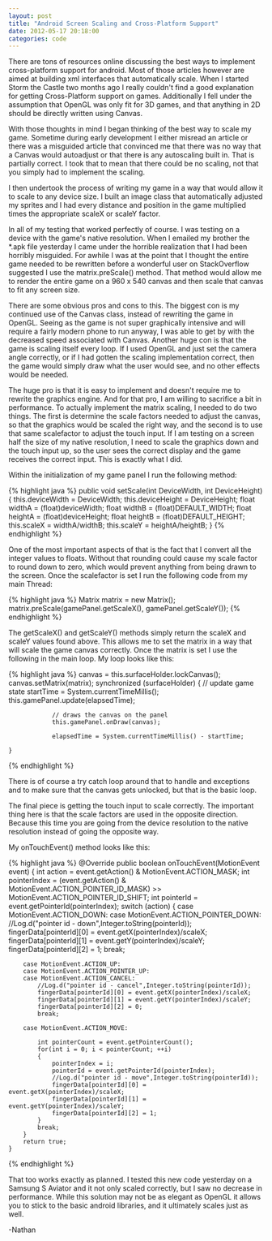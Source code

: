 ```yaml
---
layout: post
title: "Android Screen Scaling and Cross-Platform Support"
date: 2012-05-17 20:18:00
categories: code
---
```

There are tons of resources online discussing the best ways to implement cross-platform support for android.  Most of those articles however are aimed at building xml interfaces that automatically scale. When I started Storm the Castle two months ago I really couldn't find a good explanation for getting Cross-Platform support on games.  Additionally I fell under the assumption that OpenGL was only fit for 3D games, and that anything in 2D should be directly written using Canvas.

With those thoughts in mind I began thinking of the best way to scale my game.  Sometime during early development I either misread an article or there was a misguided article that convinced me that there was no way that a Canvas would autoadjust or that there is any autoscaling built in.  That is partially correct. I took that to mean that there could be no scaling, not that you simply had to implement the scaling.

I then undertook the process of writing my game in a way that would allow it to scale to any device size.  I built an image class that automatically adjusted my sprites and I had every distance and position in the game multiplied times the appropriate scaleX or scaleY factor.

In all of my testing that worked perfectly of course.  I was testing on a device with the game's native resolution.  When I emailed my brother the \*.apk file yesterday I came under the horrible realization that I had been horribly misguided.  For awhile I was at the point that I thought the entire game needed to be rewritten before a wonderful user on StackOverflow suggested I use the matrix.preScale() method.  That method would allow me to render the entire game on a 960 x 540 canvas and then scale that canvas to fit any screen size.

There are some obvious pros and cons to this.  The biggest con is my continued use of the Canvas class, instead of rewriting the game in OpenGL.  Seeing as the game is not super graphically intensive and will require a fairly modern phone to run anyway, I was able to get by with the decreased speed associated with Canvas.  Another huge con is that the game is scaling itself every loop.  If I used OpenGL and just set the camera angle correctly, or if I had gotten the scaling implementation correct, then the game would simply draw what the user would see, and no other effects would be needed.

The huge pro is that it is easy to implement and doesn't require me to rewrite the graphics engine.  And for that pro, I am willing to sacrifice a bit in performance.  To actually implement the matrix scaling, I needed to do two things.  The first is determine the scale factors needed to adjust the canvas, so that the graphics would be scaled the right way, and the second is to use that same scalefactor to adjust the touch input.  If I am testing on a screen half the size of my native resolution, I need to scale the graphics down and the touch input up, so the user sees the correct display and the game receives the correct input. This is exactly what I did.

Within the initialization of my game panel I run the following method:


{% highlight java %}
public void setScale(int DeviceWidth, int DeviceHeight)
{
this.deviceWidth = DeviceWidth;
this.deviceHeight = DeviceHeight;
float widthA = (float)deviceWidth;
float widthB = (float)DEFAULT_WIDTH;
float heightA = (float)deviceHeight;
float heightB = (float)DEFAULT_HEIGHT;
this.scaleX = widthA/widthB;
this.scaleY = heightA/heightB;
}
{% endhighlight %}

One of the most important aspects of that is the fact that I convert all the integer values to floats.  Without that rounding could cause my scale factor to round down to zero, which would prevent anything from being drawn to the screen.  Once the scalefactor is set I run the following code from my main Thread:

{% highlight java %}
Matrix matrix = new Matrix();
matrix.preScale(gamePanel.getScaleX(), gamePanel.getScaleY());
{% endhighlight %}

The getScaleX() and getScaleY() methods simply return the scaleX and scaleY values found above.  This allows me to set the matrix in a way that will scale the game canvas correctly.  Once the matrix is set I use the following in the main loop.  My loop looks like this:

{% highlight java %}
canvas = this.surfaceHolder.lockCanvas();
        canvas.setMatrix(matrix);
        synchronized (surfaceHolder)
	{
        	// update game state
                startTime = System.currentTimeMillis();
                this.gamePanel.update(elapsedTime);

                // draws the canvas on the panel
                this.gamePanel.onDraw(canvas);

                elapsedTime = System.currentTimeMillis() - startTime;

	}
{% endhighlight %}

There is of course a try catch loop around that to handle and exceptions and to make sure that the canvas gets unlocked, but that is the basic loop.

The final piece is getting the touch input to scale correctly.  The important thing here is that the scale factors are used in the opposite direction.  Because this time you are going from the device resolution to the native resolution instead of going the opposite way.

My onTouchEvent() method looks like this:

{% highlight java %}
@Override
	public boolean onTouchEvent(MotionEvent event) {
		int action = event.getAction() & MotionEvent.ACTION_MASK;
        int pointerIndex = (event.getAction() & MotionEvent.ACTION_POINTER_ID_MASK) >> MotionEvent.ACTION_POINTER_ID_SHIFT;
        int pointerId = event.getPointerId(pointerIndex);
        switch (action) {
        case MotionEvent.ACTION_DOWN:
        case MotionEvent.ACTION_POINTER_DOWN:
        	//Log.d("pointer id - down",Integer.toString(pointerId));
        	fingerData[pointerId][0] = event.getX(pointerIndex)/scaleX;
        	fingerData[pointerId][1] = event.getY(pointerIndex)/scaleY;
        	fingerData[pointerId][2] = 1;
            break;

        case MotionEvent.ACTION_UP:
        case MotionEvent.ACTION_POINTER_UP:
        case MotionEvent.ACTION_CANCEL:
        	//Log.d("pointer id - cancel",Integer.toString(pointerId));
        	fingerData[pointerId][0] = event.getX(pointerIndex)/scaleX;
        	fingerData[pointerId][1] = event.getY(pointerIndex)/scaleY;
        	fingerData[pointerId][2] = 0;
            break;

        case MotionEvent.ACTION_MOVE:

        	int pointerCount = event.getPointerCount();
        	for(int i = 0; i < pointerCount; ++i)
        	{
        		pointerIndex = i;
        		pointerId = event.getPointerId(pointerIndex);
        		//Log.d("pointer id - move",Integer.toString(pointerId));
        		fingerData[pointerId][0] = event.getX(pointerIndex)/scaleX;
            	fingerData[pointerId][1] = event.getY(pointerIndex)/scaleY;
            	fingerData[pointerId][2] = 1;
        	}
            break;
        }
		return true;
	}
{% endhighlight %}

That too works exactly as planned.  I tested this new code yesterday on a Samsung S Aviator and it not only scaled correctly, but I saw no decrease in performance. While this solution may not be as elegant as OpenGL it allows you to stick to the basic android libraries, and it ultimately scales just as well.

-Nathan
